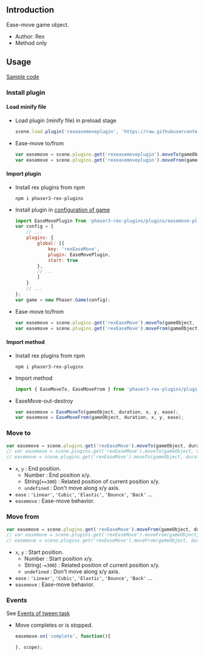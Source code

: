 ## Introduction

Ease-move game object.

- Author: Rex
- Method only

## Usage

[Sample code](https://github.com/rexrainbow/phaser3-rex-notes/blob/master/examples/easemove/)

### Install plugin

#### Load minify file

- Load plugin (minify file) in preload stage
    ```javascript
    scene.load.plugin('rexeasemoveplugin', 'https://raw.githubusercontent.com/rexrainbow/phaser3-rex-notes/master/dist/rexeasemoveplugin.min.js', true);
    ```
- Ease-move to/from
    ```javascript
    var easemove = scene.plugins.get('rexeasemoveplugin').moveTo(gameObject, duration, x, y, ease);
    var easemove = scene.plugins.get('rexeasemoveplugin').moveFrom(gameObject, duration, x, y, ease);
    ```

#### Import plugin

- Install rex plugins from npm
    ```
    npm i phaser3-rex-plugins
    ```
- Install plugin in [configuration of game](game.md#configuration)
    ```javascript
    import EaseMovePlugin from 'phaser3-rex-plugins/plugins/easemove-plugin.js';
    var config = {
        // ...
        plugins: {
            global: [{
                key: 'rexEaseMove',
                plugin: EaseMovePlugin,
                start: true
            },
            // ...
            ]
        }
        // ...
    };
    var game = new Phaser.Game(config);
    ```
- Ease-move to/from
    ```javascript
    var easemove = scene.plugins.get('rexEaseMove').moveTo(gameObject, duration, x, y, ease);
    var easemove = scene.plugins.get('rexEaseMove').moveFrom(gameObject, duration, x, y, ease);
    ```

#### Import method

- Install rex plugins from npm
    ```
    npm i phaser3-rex-plugins
    ```
- Import method
    ```javascript
    import { EaseMoveTo, EaseMoveFrom } from 'phaser3-rex-plugins/plugins/easemove.js';
    ```
- EaseMove-out-destroy
    ```javascript
    var easemove = EaseMoveTo(gameObject, duration, x, y, ease);
    var easemove = EaseMoveFrom(gameObject, duration, x, y, ease);
    ```

### Move to

```javascript
var easemove = scene.plugins.get('rexEaseMove').moveTo(gameObject, duration, x, y);
// var easemove = scene.plugins.get('rexEaseMove').moveTo(gameObject, duration, x, y, ease);
// easemove = scene.plugins.get('rexEaseMove').moveTo(gameObject, duration, x, y, ease, easemove);
```

- `x`, `y` : End position.
    - Number : End position x/y.
    - String(`+=300`) : Related position of current position x/y.
    - `undefined` : Don't move along x/y axis.
- `ease` : `'Linear'`, `'Cubic'`, `'Elastic'`, `'Bounce'`, `'Back'` ...
- `easemove` : Ease-move behavior.

### Move from

```javascript
var easemove = scene.plugins.get('rexEaseMove').moveFrom(gameObject, duration, x, y);
// var easemove = scene.plugins.get('rexEaseMove').moveFrom(gameObject, duration, x, y, ease);
// easemove = scene.plugins.get('rexEaseMove').moveFrom(gameObject, duration, x, y, ease, easemove);
```

- `x`, `y` : Start position.
    - Number : Start position x/y.
    - String(`-=300`) : Related position of current position x/y.
    - `undefined` : Don't move along x/y axis.
- `ease` : `'Linear'`, `'Cubic'`, `'Elastic'`, `'Bounce'`, `'Back'` ...
- `easemove` : Ease-move behavior.

### Events

See [Events of tween task](tween.md#events)

- Move completes or is stopped.
    ```javascript
    easemove.on('complete', function(){

    }, scope);
    ```